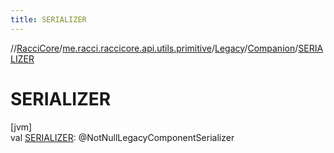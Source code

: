 ```yaml
---
title: SERIALIZER
---
```

//[RacciCore](../../../../index.html)/[me.racci.raccicore.api.utils.primitive](../../index.html)/[Legacy](../index.html)/[Companion](index.html)/[SERIALIZER](-s-e-r-i-a-l-i-z-e-r.html)



# SERIALIZER



[jvm]\
val [SERIALIZER](-s-e-r-i-a-l-i-z-e-r.html): @NotNullLegacyComponentSerializer




